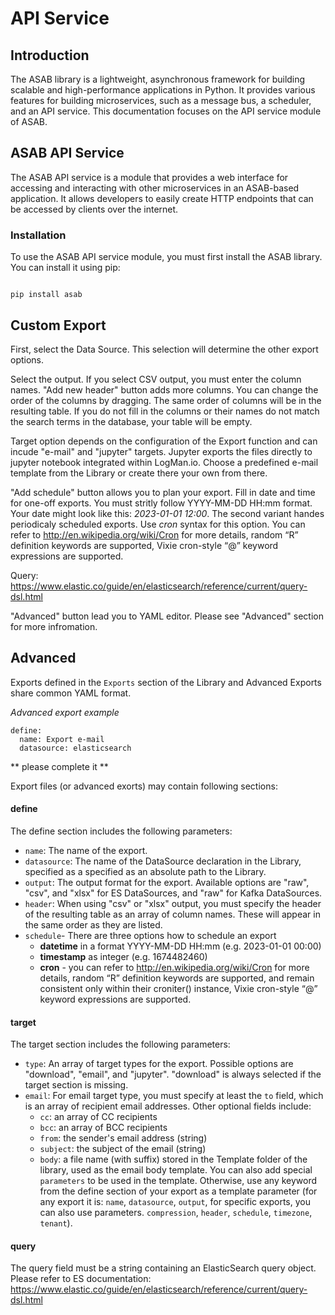 # API Service

## Introduction
The ASAB library is a lightweight, asynchronous framework for building scalable and high-performance applications in Python. It provides various features for building microservices, such as a message bus, a scheduler, and an API service. This documentation focuses on the API service module of ASAB.

## ASAB API Service
The ASAB API service is a module that provides a web interface for accessing and interacting with other microservices in an ASAB-based application. It allows developers to easily create HTTP endpoints that can be accessed by clients over the internet.

### Installation
To use the ASAB API service module, you must first install the ASAB library. You can install it using pip:

```

pip install asab

```


## Custom Export
First, select the Data Source.
This selection will determine the other export options.

Select the output.
If you select CSV output, you must enter the column names.
"Add new header" button adds more columns. You can change the order of the columns by dragging.
The same order of columns will be in the resulting table.
If you do not fill in the columns or their names do not match the search terms in the database, your table will be empty.

Target option depends on the configuration of the Export function and can incude "e-mail" and "jupyter" targets.
Jupyter exports the files directly to jupyter notebook integrated within LogMan.io.
Choose a predefined e-mail template from the Library or create there your own from there.

"Add schedule" button allows you to plan your export.
Fill in date and time for one-off exports. You must stritly follow YYYY-MM-DD HH:mm format. Your date might look like this: *2023-01-01 12:00*.
The second variant handes periodicaly scheduled exports. Use *cron* syntax for this option. 
You can refer to http://en.wikipedia.org/wiki/Cron for more details, random “R” definition keywords are supported, Vixie cron-style “@” keyword expressions are supported.

Query: https://www.elastic.co/guide/en/elasticsearch/reference/current/query-dsl.html

"Advanced" button lead you to YAML editor. Please see "Advanced" section for more infromation.

## Advanced
Exports defined in the `Exports` section of the Library and Advanced Exports share common YAML format.

*Advanced export example*

```
define:
  name: Export e-mail
  datasource: elasticsearch

```
** please complete it **

Export files (or advanced exorts) may contain following sections:

#### define
The define section includes the following parameters:

- `name`: The name of the export.
- `datasource`: The name of the DataSource declaration in the Library, specified as a specified as an absolute path to the Library.
- `output`: The output format for the export. Available options are "raw", "csv", and "xlsx" for ES DataSources, and "raw" for Kafka DataSources.
- `header`: When using "csv" or "xlsx" output, you must specify the header of the resulting table as an array of column names. These will appear in the same order as they are listed.
- `schedule`- There are three options how to schedule an export
    - **datetime** in a format YYYY-MM-DD HH:mm (e.g. 2023-01-01 00:00)
    - **timestamp** as integer (e.g. 1674482460)
    - **cron** - you can refer to http://en.wikipedia.org/wiki/Cron for more details, random “R” definition keywords are supported, and remain consistent only within their croniter() instance, Vixie cron-style “@” keyword expressions are supported.


#### target
The target section includes the following parameters:

- `type`: An array of target types for the export. Possible options are "download", "email", and "jupyter". "download" is always selected if the target section is missing.
- `email`: For email target type, you must specify at least the `to` field, which is an array of recipient email addresses. Other optional fields include:
    - `cc`: an array of CC recipients
    - `bcc`: an array of BCC recipients
    - `from`: the sender's email address (string)
    - `subject`: the subject of the email (string)
    - `body`: a file name (with suffix) stored in the Template folder of the library, used as the email body template. You can also add special `parameters` to be used in the template. Otherwise, use any keyword from the define section of your export as a template parameter (for any export it is: `name`, `datasource`, `output`, for specific exports, you can also use parameters. `compression`, `header`, `schedule`, `timezone`, `tenant`).

#### query
The query field must be a string containing an ElasticSearch query object. Please refer to ES documentation: https://www.elastic.co/guide/en/elasticsearch/reference/current/query-dsl.html


